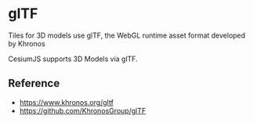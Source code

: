# glTF

Tiles for 3D models use glTF, the WebGL runtime asset format developed by Khronos

CesiumJS supports 3D Models via glTF.

## Reference

- https://www.khronos.org/gltf
- https://github.com/KhronosGroup/glTF